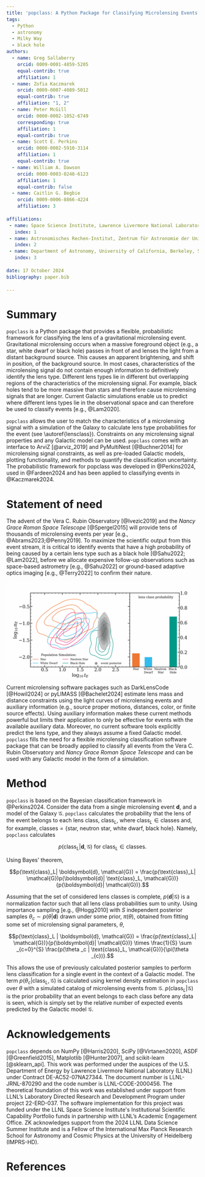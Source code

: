 ```yaml
---
title: 'popclass: A Python Package for Classifying Microlensing Events'
tags:
  - Python
  - astronomy
  - Milky Way
  - black hole
authors:
  - name: Greg Sallaberry
    orcid: 0009-0001-4859-5205
    equal-contrib: true
    affiliation: 1
  - name: Zofia Kaczmarek
    orcid: 0009-0007-4089-5012
    equal-contrib: true
    affiliation: "1, 2"
  - name: Peter McGill
    orcid: 0000-0002-1052-6749
    corresponding: true
    affiliation: 1
    equal-contrib: true
  - name: Scott E. Perkins
    orcid: 0000-0002-5910-3114
    affiliation: 1
    equal-contrib: true
  - name: William A. Dawson
    orcid: 0000-0003-0248-6123
    affiliation: 1
    equal-contrib: false
  - name: Caitlin G. Begbie
    orcid: 0009-0006-8866-4224
    affiliation: 3

affiliations:
 - name: Space Science Institute, Lawrence Livermore National Laboratory, 7000 East Ave., Livermore, CA 94550, USA
   index: 1
 - name: Astronomisches Rechen-Institut, Zentrum für Astronomie der Universität Heidelberg, Mönchhofstr. 12-14, 69120 Heidelberg, Germany
   index: 2
 - name: Department of Astronomy, University of California, Berkeley, 501 Campbell Hall, Berkeley, CA 94720, USA
   index: 3

date: 17 October 2024
bibliography: paper.bib

---
```


# Summary

`popclass` is a Python package that provides a flexible, probabilistic framework for classifying
the lens of a gravitational microlensing event. Gravitational microlensing occurs when a massive
foreground object (e.g., a star, white dwarf or black hole) passes in front of and
lenses the light from a distant background source. This causes an apparent brightening, and shift
in position, of the background source. In most cases, characteristics of the microlensing signal
do not contain enough information to definitively identify the lens type. Different lens
types lie in different but overlapping regions of the characteristics
of the microlensing signal. For example, black holes tend to be more massive than stars and
therefore cause microlensing signals that are longer. Current Galactic simulations enable us to predict
where different lens types lie in the observational space and can therefore be
used to classify events [e.g., @Lam2020].

`popclass` allows the user to match the characteristics of a microlensing signal with a simulation of the
Galaxy to calculate lens type probabilities for the event (see \autoref{lensclass}). Constraints on
any microlensing signal properties and any Galactic model can be used. `popclass`
comes with an interface to ArviZ [@arviz_2019] and PyMultiNest [@Buchner2014] for microlensing
signal constraints, as well as pre-loaded Galactic models, plotting functionality, and methods to quantify the classification uncertainty.
The probabilistic framework for popclass was developed in @Perkins2024,
used in @Fardeen2024 and has been applied to classifying events in @Kaczmarek2024.

# Statement of need

The advent of the Vera C. Rubin Observatory [@Ivezic2019] and the _Nancy Grace Roman Space Telescope_ [@Spergel2015]
will provide tens of thousands of microlensing events per year [e.g., @Abrams2023;@Penny2019]. To maximize the scientific output from this event stream, it is critical to identify events that have a high probability of being caused
by a certain lens type such as a black hole [@Sahu2022; @Lam2022], before we allocate expensive
follow-up observations such as space-based astrometry [e.g., @Sahu2022] or ground-based adaptive optics imaging [e.g., @Terry2022] to confirm their nature.

![Left: posterior distribution of an event in log10(timescale)-log10(parallax) space, overlaid on 'star', 'white dwarf', 'neutron star' and 'black hole' contours. Right: bars showing probabilities of that event belonging to each of the lens populations.\label{lensclass}](lens_class.png)

Current microlensing software packages such as DarkLensCode [@Howil2024] or pyLIMASS [@Bachelet2024] estimate
lens mass and distance constraints using the light curves of microlensing events and auxiliary information
(e.g., source proper motions, distances, color, or finite source effects). Using auxiliary information makes these
current methods powerful but limits their application to only be effective for events with the available auxiliary data. Moreover,
no current software tools explicitly predict the lens type, and they always assume a fixed Galactic model. `popclass` fills the
need for a flexible microlensing classification software package that can be broadly applied to classify all events
from the Vera C. Rubin Observatory and  _Nancy Grace Roman Space Telescope_ and can be used with any Galactic model
in the form of a simulation.

# Method

`popclass` is based on the Bayesian classification framework in @Perkins2024. Consider the data from a
single microlensing event $\boldsymbol{d}$, and a model of the Galaxy $\mathcal{G}$. `popclass`
calculates the probability that the lens of the event belongs to each lens class, $\text{class}_L$, where
$\text{class}_L\in\text{classes}$ and, for example,
$\text{classes} = \{\text{star, neutron star, white dwarf, black hole}\}$. Namely, `popclass` calculates

$$p(\text{class}_L| \boldsymbol{d}, \mathcal{G}) \text{ for } \text{class}_L\in\text{classes}.$$

Using Bayes' theorem,

$$p(\text{class}_L| \boldsymbol{d}, \mathcal{G}) = \frac{p(\text{class}_L| \mathcal{G})p(\boldsymbol{d}| \text{class}_L, \mathcal{G})}{p(\boldsymbol{d}| \mathcal{G})}.$$

Assuming that the set of considered lens classes is complete, $p(\boldsymbol{d}| \mathcal{G})$ is a normalization factor such that all lens class probabilities sum to unity. Using importance sampling [e.g., @Hogg2010] with $S$ independent posterior samples $\theta_{c}\sim p(\theta|\boldsymbol{d})$
drawn under some prior, $\pi(\theta)$, obtained from fitting some set of microlensing signal parameters, $\theta$,

$$p(\text{class}_L | \boldsymbol{d}, \mathcal{G}) = \frac{p(\text{class}_L| \mathcal{G})}{p(\boldsymbol{d}| \mathcal{G})}
    \times \frac{1}{S} \sum _{c=0}^{S} \frac{p(\theta _c | \text{class}_L, \mathcal{G})}{\pi(\theta _{c})}.$$

This allows the use of previously calculated posterior samples to perform lens classification for a single event in
the context of a Galactic model. The term $p(\theta_c | \text{class}_ L, \mathcal{G})$ is calculated using kernel
density estimation in `popclass` over $\theta$ with a simulated catalog of microlensing events
from $\mathcal{G}$. $p(\text{class}_L | \mathcal{G})$ is the prior probability that an event belongs to each class before
any data is seen, which is simply set by the relative number of expected events predicted by the Galactic model $\mathcal{G}$.

# Acknowledgements

`popclass` depends on NumPy [@Harris2020], SciPy [@Virtanen2020], ASDF [@Greenfield2015], Matplotlib [@Hunter2007], and scikit-learn [@sklearn_api].
This work was performed under the auspices of the U.S.
Department of Energy by Lawrence Livermore National
Laboratory (LLNL) under Contract DE-AC52-07NA27344. The document number is LLNL-JRNL-870290 and the code number is LLNL-CODE-2000456.
The theoretical foundation of this work was established
under support from LLNL’s
Laboratory Directed Research and Development Program
under project 22-ERD-037. The software implementation
for this project was funded under the LLNL
Space Science Institute's Institutional Scientific
Capability Portfolio funds in partnership with LLNL’s
Academic Engagement Office. ZK acknowledges support from the
2024 LLNL Data Science Summer Institute and is a Fellow of
the International Max Planck Research School for Astronomy
and Cosmic Physics at the University of Heidelberg (IMPRS-HD).

# References
